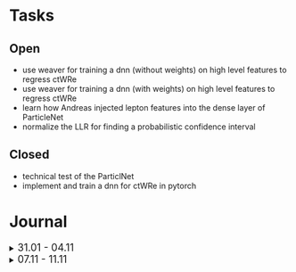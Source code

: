 
# Tasks

## Open
* use weaver for training a dnn (without weights) on high level features to regress ctWRe
* use weaver for training a dnn (with weights) on high level features to regress ctWRe
* learn how Andreas injected lepton features into the dense layer of ParticleNet
* normalize the LLR for finding a probabilistic confidence interval

## Closed
* technical test of the ParticlNet 
* implement and train a dnn for ctWRe in pytorch

    
# Journal

<!---
this is a template for a week entry

<details><summary><font size="4">
    07.11 - 11.11
</font></summary>

***

*text

</details>

-->

<details><summary><font size="4">
    31.01 - 04.11 
</font></summary><p>
    
***
    
* made my train and plot scripts executable in the console
* start to replicate the training in weaver (without weights)

#### histograms for different features for different eft parameters

![eft_hists](https://orothbac.web.cern.ch/Journal/3101_0411_22/eft_dnn_plots/eft_hists.png)

#### Training results:

![loss](https://orothbac.web.cern.ch/Journal/3101_0411_22/eft_dnn_plots/loss.png)

**prediction vs truth across epochs**

![truth_vs_pred](https://orothbac.web.cern.ch/Journal/3101_0411_22/eft_dnn_plots/truth_vs_pred.png)

**LLR of the DNN compared to the LLR with the test weights**

![LLR](https://orothbac.web.cern.ch/Journal/3101_0411_22/eft_dnn_plots/LLR.png)


**histogram of the dnn output with weighted quantiled bins corresponding to ctWRE=0 (sm)**

![estimator_hist](https://orothbac.web.cern.ch/Journal/3101_0411_22/eft_dnn_plots/estimator_hist.png)
    
</p></details>

<details><summary><font size="4">
    07.11 - 11.11
</font></summary>

***

* there are nan s in some branches
    
</details>
